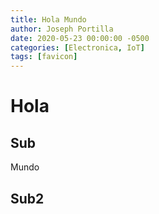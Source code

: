 ```yaml
---
title: Hola Mundo
author: Joseph Portilla
date: 2020-05-23 00:00:00 -0500
categories: [Electronica, IoT]
tags: [favicon]
---
```

# Hola
## Sub
Mundo
## Sub2
